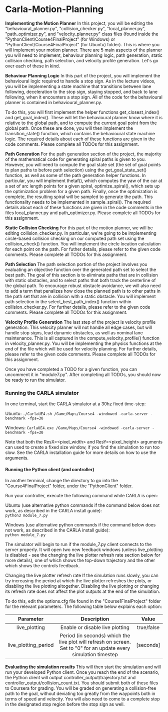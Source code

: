 # Carla-Motion-Planning

**Implementing the Motion Planner**
 In this project, you will be editing the "behavioural_planner.py", "collision_checker.py",  "local_planner.py", "path_optimizer.py", and "velocity_planner.py" class files (found inside the "PythonClient\Course4FinalProject" (for Windows) or "PythonClient/Course4FinalProject" (for Ubuntu) folder). This is where you will implement your motion planner. There are 5 main aspects of the planner you will need to implement, behaviour planning logic, path generation, static collision checking, path selection, and velocity profile generation. Let's go over each of these in kind.

**Behaviour Planning Logic**
In this part of the project, you will implement the behavioural logic required to handle a stop sign. As in the lecture videos, you will be implementing a state machine that transitions between lane following, deceleration to the stop sign, staying stopped, and back to lane following, when it encounters a stop sign. All of the code for the behavioural planner is contained in behavioural_planner.py.

To do this, you will first implement the helper functions get_closest_index() and get_goal_index(). These will let the behavioural planner know where it is relative to the global path, and to compute the current goal point from the global path. Once these are done, you will then implement the transition_state() function, which contains the behavioural state machine logic. The required details about each of these functions are given in the code comments. Please complete all TODOs for this assignment.

**Path Generation**
For the path generation section of the project, the majority of the mathematical code for generating spiral paths is given to you. However, you will need to compute the goal state set (the set of goal points to plan paths to before path selection) using the get_goal_state_set() function, as well as some of the path generation helper functions. In particular, you will implement thetaf(), which computes the yaw of the car at a set of arc length points for a given spiral, optimize_spiral(), which sets up the optimization problem for a given path. Finally, once the optimization is complete, the resulting spiral will be sampled to generate the path. This functionality needs to be implemented in sample_spiral(). The required details about each of these functions are given in the code comments in the files local_planner.py and path_optimizer.py. Please complete all TODOs for this assignment.

**Static Collision Checking**
For this part of the motion planner, we will be editing collision_checker.py. In particular, we're going to be implementing circle-based collision checking on our computed path set using the collision_check() function. You will implement the circle location calculation for each point on the path. For futher details, please refer to the given code comments. Please complete all TODOs for this assignment.

**Path Selection**
The path selection portion of the project involves you evaluating an objective function over the generated path set to select the best path. The goal of this section is to eliminate paths that are in collision with static obstacles, and to select paths that both track the centerline of the global path. To encourage robust obstacle avoidance, we will also need to add a term that penalizes how close the planned path is to other paths in the path set that are in collision with a static obstacle. You will implement path selection in the select_best_path_index() function within collision_checker.py. For further details, please refer to the given code comments. Please complete all TODOs for this assignment.

**Velocity Profile Generation**
The last step of the project is velocity profile generation. This velocity planner will not handle all edge cases, but will handle stop signs, lead dynamic obstacles, as well as nominal lane maintenance. This is all captured in the compute_velocity_profile() function in velocity_planner.py. You will be implementing the physics functions at the end of the file which will be used for velocity planning. For further details, please refer to the given code comments. Please complete all TODOs for this assignment.

Once you have completed a TODO for a given function, you can uncomment it in "module7.py". After completing all TODOs, you should now be ready to run the simulator.

### Running the CARLA simulator
In one terminal, start the CARLA simulator at a 30hz fixed time-step:

Ubuntu:   ` ./CarlaUE4.sh /Game/Maps/Course4 -windowed -carla-server -benchmark -fps=30 `

Windows:  ` CarlaUE4.exe /Game/Maps/Course4 -windowed -carla-server -benchmark -fps=30 `

Note that both the ResX=<pixel_width> and ResY=<pixel_height> arguments can used to create a fixed size window, if you find the simulation to run too slow. See the CARLA installation guide for more details on how to use the arguments.

#### Running the Python client (and controller)
In another terminal, change the directory to go into the "Course4FinalProject" folder, under the "PythonClient" folder.

Run your controller, execute the following command while CARLA is open:

Ubuntu  (use alternative python commands if the command below does not work, as described in the CARLA install guide):  
`python3 module_7.py`

Windows (use alternative python commands if the command below does not work, as described in the CARLA install guide):  
`python module_7.py`

The simulator will begin to run if the module_7.py client connects to the server properly. It will open two new feedback windows (unless live_plotting is disabled - see the changing the live plotter refresh rate section below for more details), one of which shows the top-down trajectory and the other which shows the controls feedback. 

Changing the live plotter refresh rate
If the simulation runs slowly, you can try increasing the period at which the live plotter refreshes the plots, or disabling the live plotting altogether. Disabling the live plotting or changing its refresh rate does not affect the plot outputs at the end of the simulation. 

To do this, edit the options.cfg file found in the "Course1FinalProject" folder for the relevant parameters. The following table below explains each option:

| Parameter | Description | Value |
|:---------:|:-----------:|:-----:|
| live_plotting | Enable or disable live plotting | true/false |
| live_plotting_period | Period (in seconds) which the live plot will refresh on screen. Set to "0" for an update every simulation timestep | [seconds] |

**Evaluating the simulation results**
This will then start the simulation and will run your developed Python client. Once you reach the end of the scenario, the Python client will output controller_output/trajectory.txt and controller_output/collision_count.txt. You should submit both of these files to Coursera for grading. You will be graded on generating a collision-free path to the goal, without deviating too greatly from the waypoints both in terms of speed and velocity. You will also need to come to a complete stop in the designated stop region before the stop sign as well.

